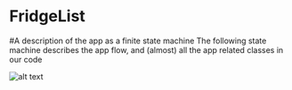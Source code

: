 # FridgeList

#A description of the app as a finite state machine
The following state machine describes the app flow, and (almost) all the app related classes in our code

![alt text](https://https://github.com/alonrieger/FridgeList2020/blob/master/statemachine.png)

